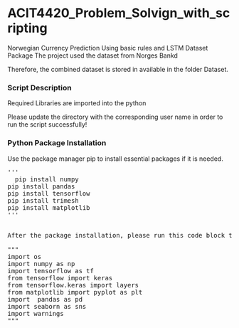 # ACIT4420_Problem_Solvign_with_scripting
Norwegian Currency Prediction Using basic rules and LSTM 
Dataset Package
The project used the dataset from Norges Bankd

Therefore, the combined dataset is stored in available in the folder Dataset.

### Script Description
Required Libraries are imported into the python

Please update the directory with the corresponding user name in order to run the script successfully!

### Python Package Installation
Use the package manager pip to install essential packages if it is needed.
<pre>
'''
  pip install numpy
pip install pandas
pip install tensorflow
pip install trimesh
pip install matplotlib
'''
  <pre>
After the package installation, please run this code block to initiate the procedures of loading, data parsing, training/testing and validating the models

"""
import os
import numpy as np
import tensorflow as tf
from tensorflow import keras
from tensorflow.keras import layers
from matplotlib import pyplot as plt
import  pandas as pd
import seaborn as sns
import warnings
"""

